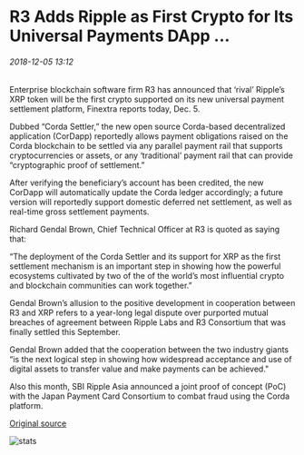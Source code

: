 # R3 Adds Ripple as First Crypto for Its Universal Payments DApp ...

###### 2018-12-05 13:12

Enterprise blockchain software firm R3 has announced that ‘rival’ Ripple’s XRP token will be the first crypto supported on its new universal payment settlement platform, Finextra reports today, Dec. 5.

Dubbed “Corda Settler,” the new open source Corda-based decentralized application (CorDapp) reportedly allows payment obligations raised on the Corda blockchain to be settled via any parallel payment rail that supports cryptocurrencies or assets, or any ‘traditional’ payment rail that can provide “cryptographic proof of settlement.”

After verifying the beneficiary’s account has been credited, the new CorDapp will automatically update the Corda ledger accordingly; a future version will reportedly support domestic deferred net settlement, as well as real-time gross settlement payments.

Richard Gendal Brown, Chief Technical Officer at R3 is quoted as saying that:

“The deployment of the Corda Settler and its support for XRP as the first settlement mechanism is an important step in showing how the powerful ecosystems cultivated by two of the of the world’s most influential crypto and blockchain communities can work together.”

Gendal Brown’s allusion to the positive development in cooperation between R3 and XRP refers to a year-long legal dispute over purported mutual breaches of agreement between Ripple Labs and R3 Consortium that was finally settled this September.

Gendal Brown added that the cooperation between the two industry giants “is the next logical step in showing how widespread acceptance and use of digital assets to transfer value and make payments can be achieved."

Also this month, SBI Ripple Asia announced a joint proof of concept (PoC) with the Japan Payment Card Consortium to combat fraud using the Corda platform.

[Original source](https://cointelegraph.com/news/r3-adds-ripple-as-first-crypto-for-its-universal-payments-dapp)

![stats](https://c.statcounter.com/11760860/0/a89fa40b/1/ "stats")